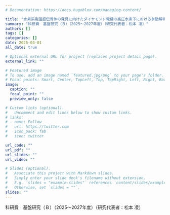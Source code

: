 ```yaml
---
# Documentation: https://docs.hugoblox.com/managing-content/

title: "水素系高温超伝導体の発見に向けたダイヤモンド電極の高圧水素下における挙動解明"
summary: "科研費　基盤研究（Ｂ）（2025〜2027年度）（研究代表者：松本 凌）"
authors: []
tags: []
categories: []
date: 2025-04-01
all_date: true

# Optional external URL for project (replaces project detail page).
external_link: ""

# Featured image
# To use, add an image named `featured.jpg/png` to your page's folder.
# Focal points: Smart, Center, TopLeft, Top, TopRight, Left, Right, BottomLeft, Bottom, BottomRight.
image:
  caption: ""
  focal_point: ""
  preview_only: false

# Custom links (optional).
#   Uncomment and edit lines below to show custom links.
# links:
# - name: Follow
#   url: https://twitter.com
#   icon_pack: fab
#   icon: twitter

url_code: ""
url_pdf: ""
url_slides: ""
url_video: ""

# Slides (optional).
#   Associate this project with Markdown slides.
#   Simply enter your slide deck's filename without extension.
#   E.g. `slides = "example-slides"` references `content/slides/example-slides.md`.
#   Otherwise, set `slides = ""`.
slides: ""
---
```


科研費　基盤研究（Ｂ）（2025〜2027年度）（研究代表者：松本 凌）